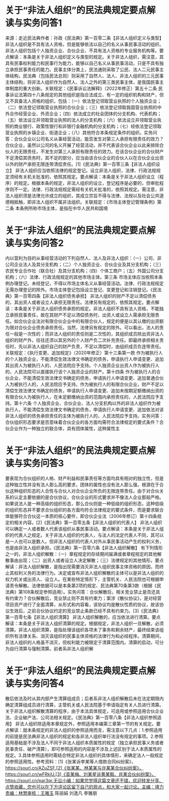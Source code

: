 # 关于“非法人组织”的民法典规定要点解读与实务问答1

来源：走近民法典作者：孙政《民法典》第一百零二条【非法人组织定义与类型】 非法人组织是不具有法人资格，但是能够依法以自己的名义从事民事活动的组织。非法人组织包括个人独资企业、合伙企业、不具有法人资格的专业服务机构等。要点解读：本条是关于非法人组织定义与类型的规定。关于非法人组织，需注意，其具有民事权利能力和民事行为能力，能够以自己名义从事民事活动，只是不具有独立承担民事责任的能力。民事主体分类上，民法通则采取了公民、法人二元民事主体结构，民法典（包括民法总则）则采用了自然人、法人、非法人组织的三元民事主体结构，将非法人组织作为自然人、法人之外的第三类民事主体，是我国民事主体制度的重大创新。关联规定：《民事诉讼法解释》（2022年修正）第五十二条 民事诉讼法第四十八条规定的其他组织是指合法成立、有一定的组织机构和财产，但又不具备法人资格的组织，包括：（一）依法登记领取营业执照的个人独资企业；（二）依法登记领取营业执照的合伙企业；（三）依法登记领取我国营业执照的中外合作经营企业、外资企业；（四）依法成立的社会团体的分支机构、代表机构；（五）依法设立并领取营业执照的法人的分支机构；（六）依法设立并领取营业执照的商业银行、政策性银行和非银行金融机构的分支机构；（七）经依法登记领取营业执照的乡镇企业、街道企业；（八）其他符合本条规定条件的组织。实务问答：合伙企业以公司名义从事经营活动，能否发生对第三人承担有限责任的效力？合伙企业，虽然以公司的名义开展了经营活动，并不代表该合伙企业以此来排除合伙人的无限责任，不发生对第三人承担有限责任的效力。在该合伙企业的合伙财产不足清偿其债务时，其不足的部分，应当由该合伙企业的合伙人以在合伙企业出资以外的财产承担无限连带清偿责任。[1]《民法典》第一百零三条【非法人组织设立】 非法人组织应当依照法律的规定登记。设立非法人组织，法律、行政法规规定须经有关机关批准的，依照其规定。要点解读：本条是关于非法人组织设立（程序）的规定。根据本条的规定，非法人组织的设立，登记程序是必要的，但审批程序则不一定。法律、行政法规规定需经有关机关批准的，依照其规定。需注意，非法人组织须是法律允许成立的组织，其成立宗旨不得与法律、法规以及社会公共道德相抵触，即非法人组织不属非法组织。关联规定：《市场主体登记管理条例》第二条 本条例所称市场主体，是指在中华人民共和国境

# 关于“非法人组织”的民法典规定要点解读与实务问答2

内以营利为目的从事经营活动的下列自然人、法人及非法人组织：（一）公司、非公司企业法人及其分支机构；（二）个人独资企业、合伙企业及其分支机构；（三）农民专业合作社（联合社）及其分支机构；（四）个体工商户；（五）外国公司分支机构；（六）法律、行政法规规定的其他市场主体。第三条 市场主体应当依照本条例办理登记。未经登记，不得以市场主体名义从事经营活动。法律、行政法规规定无需办理登记的除外。市场主体登记包括设立登记、变更登记和注销登记。《民法典》第一百零四条【非法人组织债务承担】 非法人组织的财产不足以清偿债务的，其出资人或者设立人承担无限责任。法律另有规定的，依照其规定。要点解读：本条是关于非法人组织债务承担的规定。非法人组织不具有法人资格，不能独立承担民事责任，故在其财产不足以清偿债务时，出资人或设立人需承担无限责任。如合伙企业法对有限合伙企业中的有限合伙人，规定的便是以其认缴的出资额为限对合伙企业债务承担责任。当然，法律另有规定的除外。可以看出，法人的责任一般是一次性的；而非法人组织的责任则是二次性的，其组织成员除出资非法人组织的财产外，往往还须以其另外的个人财产负二次补充责任。即最终承担相关责任时，先以非法人组织自己的财产负责，不足以清偿时，由组织成员负连带责任。关联规定：《执行变更、追加规定》（2020年修正）第十三条第一款 作为被执行人的个人独资企业，不能清偿生效法律文书确定的债务，申请执行人申请变更、追加其出资人为被执行人的，人民法院应予支持。个人独资企业出资人作为被执行人的，人民法院可以直接执行该个人独资企业的财产。第十四条 作为被执行人的合伙企业，不能清偿生效法律文书确定的债务，申请执行人申请变更、追加普通合伙人为被执行人的，人民法院应予支持。作为被执行人的有限合伙企业，财产不足以清偿生效法律文书确定的债务，申请执行人申请变更、追加未按期足额缴纳出资的有限合伙人为被执行人，在未足额缴纳出资的范围内承担责任的，人民法院应予支持。第十六条 个人独资企业、合伙企业、法人分支机构以外的非法人组织作为被执行人，不能清偿生效法律文书确定的债务，申请执行人申请变更、追加依法对该非法人组织的债务承担责任的主体为被执行人的，人民法院应予支持。实务问答：合伙组织形态要求是否意味着合伙企业的各方面均需符合法律规定的要式条件？合伙企业作为一种独立的联合体，具有团体属性，这种属性主

# 关于“非法人组织”的民法典规定要点解读与实务问答3

要表现为合伙组织的人格、财产利益和民事责任等方面均具有相对的独立性，但是这种独立性并没有法人那么高的要求，团体的属性也没有法人那么强，根源在于合伙这种组织形态的人合性与合伙人对合伙企业所负的无限连带责任。由于对合伙关系的认定主要依据的是合伙协议，合伙企业的形式要求并不像法人企业那般严格。如果说法人是一种高级的组织形态，那么合伙则是一种低级的组织形态，这种低级的组织形态并不要求合伙组织的各方面均符合法律规定的要式条件，而是要求联合体能够符合合伙这一本质的核心要件，即合伙企业法（2006年修订）第十四条规定的相关内容。[2]《民法典》第一百零五条【非法人组织的代表人】 非法人组织可以确定一人或者数人代表该组织从事民事活动。要点解读：本条是关于非法人组织的代表人之规定。关于非法人组织的代表人，与法人的法定代表人不同，其可以是一人也可以是数人。但非法人组织的代表人对外从事民事活动产生的权利义务，也是由非法人组织承担。《民法典》第一百零六条【非法人组织解散】 有下列情形之一的，非法人组织解散：（一）章程规定的存续期间届满或者章程规定的其他解散事由出现；（二）出资人或者设立人决定解散；（三）法律规定的其他情形。要点解读：非法人组织解散，是指出现需要消灭非法人组织民事主体资格的原因，而终止其权利义务的法律行为。决定或宣布非法人组织解散的主体可以是非法人组织的权力机关或出资人、设立人。在某些特定情形下，主管机关、人民法院也可根据申请责令解散。法律依据可以是本条第2项的规定、民法典第70条第3款（根据《民法典》第108条规定参照适用）。实务问答：合伙解散后，相关竞业禁止是否还具有约束力？合伙解散后，竞业禁止则不具有约束力；案涉《散伙协议》，是对经营项目资产进行了全面清算，从形式和内容看，该协议均是散伙性质的协议，故该协议生效后，之前合伙协议约定的竞业禁止条款已经不具有约束力。[3]《民法典》第一百零七条【非法人组织清算】 非法人组织解散的，应当依法进行清算。要点解读：本条是关于非法人组织清算的规定。根据规定，非法人组织一旦解散，必须清算。非法人组织清算，是指处理该组织各项未了事务和剩余财产，最终结束该组织所有法律关系、消灭该组织的民事主体资格的法律行为和必经程序。清算期间，非法人组织的人格虽不消灭，但权利能力被限定于清算范围内。清算的启动，可分为自行清算与强制清算。前者系非法人组织解

# 关于“非法人组织”的民法典规定要点解读与实务问答4

散后依法及时从其内部产生清算组成员；后者系非法人组织解散后未在法定期限内确定清算组成员进行清算，主管机关或人民法院基于申请指定有关人员进行清算。关于非法人组织解散清算的程序，由于本法具体规定，可适用或参照适用合伙企业法、企业破产法、公司法相关规定。《民法典》第一百零八条【非法人组织参照适用】 非法人组织除适用本章规定外，参照适用本编第三章第一节的有关规定。要点解读：就本条规定的非法人组织的参照适用而言，需注意以下几点：1.参照适用的前提是民法典非法人组织的规定和各非法人组织单行法没有规定的事项。2.参照适用基础是不涉及法人不同于非法人组织本质属性的规定（独立承担民事义务或者民事责任、破产清算），即可参照适用的内容是不涉及上述区别于法人本质属性的规定。3.具体参照适用时需结合特定非法人组织的具体情形，来确定法人一般规定的参照适用性。参考资料：[1]《张某诉李某等人借款合同纠纷案》，https://sourl.cn/AZuZSF.[2]《张某某、林某某与许某某合伙纠纷案》，https://sourl.cn/wFRkiU.[3]《袁某梅、刘某星诉黄某毅、肖某合伙纠纷案》，https://sourl.cn/par3qr.无讼小编：如果您觉得这篇文章还不错，欢迎转发分享、点赞收藏，您也可以在下方评论区留下自己的观点，和大家一起讨论。主编：靖力责编：林慧审核：王雅玉 陈丽娟 刘逸凡 李雅朋

